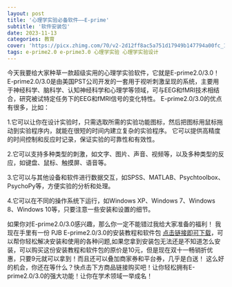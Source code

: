 ```yaml
---
layout: post
title: '心理学实验必备软件——E-prime'
subtitle: '软件安装包'
date: 2023-11-13
categories: 教育
cover: 'https://picx.zhimg.com/70/v2-2d12ff8ac5a751d17949b147794a00fc_1440w.avis?source=172ae18b&biz_tag=Post'
tags: e-prime2.0 e-prime3.0 心理学实验 心理学实验设计 
---
```


今天我要给大家种草一款超级实用的心理学实验软件，它就是E-prime2.0/3.0！ E-prime2.0/3.0是由美国PST公司开发的一套用于视听刺激呈现的系统，主要用于神经科学、脑科学、认知神经科学和心理学等领域，可与EEG和fMRI技术相结合，研究被试特定任务下的EEG和fMRI信号的变化特性。 E-prime2.0/3.0的优点有很多，比如：

1.它可以让你在设计实验时，只需选取所需的实验功能图标，然后把图标用鼠标拖动到实验程序内，就能在很短的时间内建立复杂的实验程序。
它可以提供高精度的时间控制和反应时记录，保证实验的可靠性和有效性。

2.它可以支持多种类型的刺激，如文字、图片、声音、视频等，以及多种类型的反应，如键盘、鼠标、触摸屏、语音等。

3.它可以与其他设备和软件进行数据交互，如SPSS、MATLAB、Psychtoolbox、PsychoPy等，方便实验的分析和处理。

4.它可以在不同的操作系统下运行，如Windows XP、Windows 7、Windows 8、Windows 10等，只要注意一些安装和设置的细节。

如果你对E-prime2.0/3.0感兴趣，那么你一定不能错过我给大家准备的福利！ 我现在手里有一份 PJB E-prime2.0/3.0的安装教程和软件包 [点击链接即可下载](https://file.dittoshop.cn/share/ZLebgoE2)，可以帮你轻松解决安装和使用的各种问题,如果您拿到安装包无法还是不知道怎么安装，可以购买这份安装教程和软件包的原价是10元，但是现在双十一畅销折优惠，只要9元就可以拿到！而且还可以叠加商家券和平台券，几乎是白送！ 这么好的机会，你还在等什么？快点击下方商品链接购买吧！让你轻松拥有E-prime2.0/3.0的强大功能！让你在学术领域一举成名！

